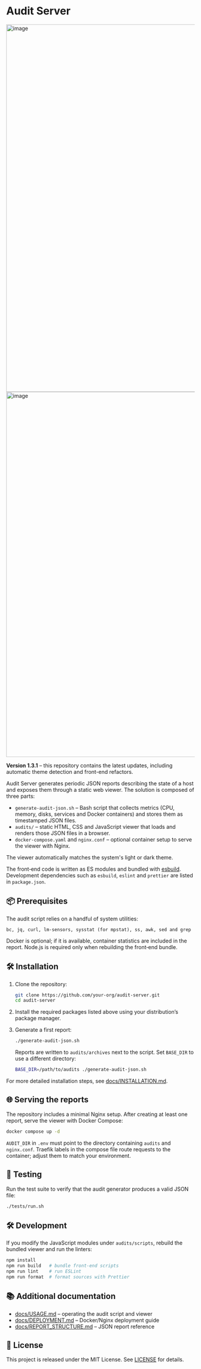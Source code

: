 # Audit Server

<img width="1629" height="983" alt="image" src="https://github.com/user-attachments/assets/6d88a37a-24f1-40a8-8ee6-dabb77bd4b0a" />

<img width="1630" height="977" alt="image" src="https://github.com/user-attachments/assets/1c67dd82-8d65-42fa-b5fe-164e06c1fafc" />

**Version 1.3.1** – this repository contains the latest updates, including automatic theme detection and
front-end refactors.

Audit Server generates periodic JSON reports describing the state of a host and exposes them through a static web
viewer. The solution is composed of three parts:

* `generate-audit-json.sh` – Bash script that collects metrics (CPU, memory, disks, services and Docker
  containers) and stores them as timestamped JSON files.
* `audits/` – static HTML, CSS and JavaScript viewer that loads and renders those JSON files in a browser.
* `docker-compose.yaml` and `nginx.conf` – optional container setup to serve the viewer with Nginx.

The viewer automatically matches the system's light or dark theme.

The front‑end code is written as ES modules and bundled with [esbuild](https://esbuild.github.io/). Development
dependencies such as `esbuild`, `eslint` and `prettier` are listed in `package.json`.

## 📦 Prerequisites

The audit script relies on a handful of system utilities:

```text
bc, jq, curl, lm-sensors, sysstat (for mpstat), ss, awk, sed and grep
```

Docker is optional; if it is available, container statistics are included in the report. Node.js is required only
when rebuilding the front‑end bundle.

## 🛠️ Installation

1. Clone the repository:

   ```bash
   git clone https://github.com/your-org/audit-server.git
   cd audit-server
   ```

2. Install the required packages listed above using your distribution’s package manager.

3. Generate a first report:

   ```bash
   ./generate-audit-json.sh
   ```

   Reports are written to `audits/archives` next to the script. Set `BASE_DIR` to use a different directory:

   ```bash
   BASE_DIR=/path/to/audits ./generate-audit-json.sh
   ```

For more detailed installation steps, see [docs/INSTALLATION.md](docs/INSTALLATION.md).

## 🌐 Serving the reports

The repository includes a minimal Nginx setup. After creating at least one report, serve the viewer with Docker
Compose:

```bash
docker compose up -d
```

`AUDIT_DIR` in `.env` must point to the directory containing `audits` and `nginx.conf`. Traefik labels in the
compose file route requests to the container; adjust them to match your environment.

## 🧪 Testing

Run the test suite to verify that the audit generator produces a valid JSON file:

```bash
./tests/run.sh
```

## 🛠️ Development

If you modify the JavaScript modules under `audits/scripts`, rebuild the bundled viewer and run the linters:

```bash
npm install
npm run build   # bundle front-end scripts
npm run lint    # run ESLint
npm run format  # format sources with Prettier
```

## 📚 Additional documentation

* [docs/USAGE.md](docs/USAGE.md) – operating the audit script and viewer
* [docs/DEPLOYMENT.md](docs/DEPLOYMENT.md) – Docker/Nginx deployment guide
* [docs/REPORT_STRUCTURE.md](docs/REPORT_STRUCTURE.md) – JSON report reference

## 📄 License

This project is released under the MIT License. See [LICENSE](LICENSE) for details.
